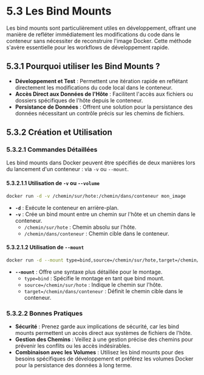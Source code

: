 # 5.3 Les Bind Mounts

Les bind mounts sont particulièrement utiles en développement, offrant une manière de refléter immédiatement les modifications du code dans le conteneur sans nécessiter de reconstruire l'image Docker. Cette méthode s'avère essentielle pour les workflows de développement rapide.

## 5.3.1 Pourquoi utiliser les Bind Mounts ?

- **Développement et Test** : Permettent une itération rapide en reflétant directement les modifications du code local dans le conteneur.
- **Accès Direct aux Données de l'Hôte** : Facilitent l'accès aux fichiers ou dossiers spécifiques de l'hôte depuis le conteneur.
- **Persistance de Données** : Offrent une solution pour la persistance des données nécessitant un contrôle précis sur les chemins de fichiers.

## 5.3.2 Création et Utilisation

### 5.3.2.1 Commandes Détaillées

Les bind mounts dans Docker peuvent être spécifiés de deux manières lors du lancement d'un conteneur : via `-v` ou `--mount`.

#### 5.3.2.1.1 Utilisation de `-v` ou `--volume`

```bash
docker run -d -v /chemin/sur/hote:/chemin/dans/conteneur mon_image
```
- **`-d`** : Exécute le conteneur en arrière-plan.
- **`-v`** : Crée un bind mount entre un chemin sur l'hôte et un chemin dans le conteneur.
   - `/chemin/sur/hote` : Chemin absolu sur l'hôte.
   - `/chemin/dans/conteneur` : Chemin cible dans le conteneur.

#### 5.3.2.1.2 Utilisation de `--mount`

```bash
docker run -d --mount type=bind,source=/chemin/sur/hote,target=/chemin/dans/conteneur mon_image
```
- **`--mount`** : Offre une syntaxe plus détaillée pour le montage.
   - `type=bind` : Spécifie le montage en tant que bind mount.
   - `source=/chemin/sur/hote` : Indique le chemin sur l'hôte.
   - `target=/chemin/dans/conteneur` : Définit le chemin cible dans le conteneur.

### 5.3.2.2 Bonnes Pratiques

- **Sécurité** : Prenez garde aux implications de sécurité, car les bind mounts permettent un accès direct aux systèmes de fichiers de l'hôte.
- **Gestion des Chemins** : Veillez à une gestion précise des chemins pour prévenir les conflits ou les accès indésirables.
- **Combinaison avec les Volumes** : Utilisez les bind mounts pour des besoins spécifiques de développement et préférez les volumes Docker pour la persistance des données à long terme.

